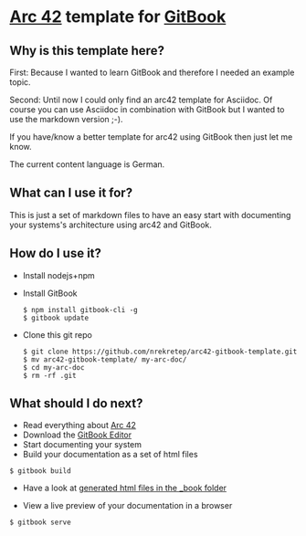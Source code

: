 # [Arc 42](http://www.arc42.de/) template for [GitBook](https://toolchain.gitbook.com/)

## Why is this template here?

First: Because I wanted to learn GitBook and therefore I needed an example topic.

Second: Until now I could only find an arc42 template for Asciidoc. Of course you can use Asciidoc in combination with GitBook but I wanted to use the markdown version ;-\).

If you have/know a better template for arc42 using GitBook then just let me know.

The current content language is German.

## What can I use it for?

This is just a set of markdown files to have an easy start with documenting your systems's architecture using arc42 and GitBook.

## How do I use it?

* Install nodejs+npm
* Install GitBook

  ```
  $ npm install gitbook-cli -g
  $ gitbook update
  ```

* Clone this git repo

  ```
  $ git clone https://github.com/nrekretep/arc42-gitbook-template.git
  $ mv arc42-gitbook-template/ my-arc-doc/
  $ cd my-arc-doc
  $ rm -rf .git
  ```


## What should I do next?

* Read everything about [Arc 42](http://www.arc42.de/)
* Download the [GitBook Editor](https://www.gitbook.com/editor)
* Start documenting your system
* Build your documentation as a set of html files

```
$ gitbook build
```
* Have a look at [generated html files in the _book folder](_book/index.html)

* View a live preview of your documentation in a browser

```
$ gitbook serve
```

